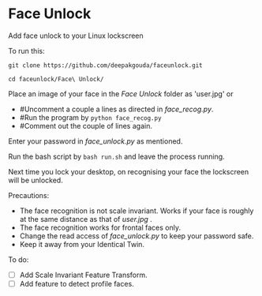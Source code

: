 # Face Unlock
Add face unlock to your Linux lockscreen

To run this:


`git clone https://github.com/deepakgouda/faceunlock.git`

`cd faceunlock/Face\ Unlock/`

Place an image of your face in the _Face Unlock_ folder as 'user.jpg' or 
  - #Uncomment a couple a lines as directed in _face_recog.py_.
  - #Run the program by `python face_recog.py`
  - #Comment out the couple of lines again.

Enter your password in _face_unlock.py_ as mentioned.

Run the bash script by `bash run.sh` and leave the process running.

Next time you lock your desktop, on recognising your face the lockscreen will be unlocked.

Precautions:
  - The face recognition is not scale invariant. Works if your face is roughly at the same distance as that of _user.jpg_ .
  - The face recognition works for frontal faces only.
  - Change the read access of _face_unlock.py_ to keep your password safe.
  - Keep it away from your Identical Twin.

To do:
- [ ] Add Scale Invariant Feature Transform.
- [ ] Add feature to detect profile faces.
